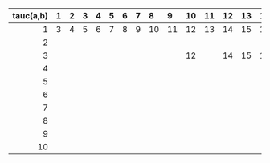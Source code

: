|   tauc(a,b) | 1   | 2   | 3   | 4   | 5   | 6   | 7   | 8   | 9   | 10   | 11   | 12   | 13   | 14   | 15   | 16   | 17   | 18   | 19   | 20   | 21   | 22   | 23   | 24   | 25   | 26   | 27   | 28   | 29   | 30   | 31   | 32   | 33   | 34   | 35   |
|------------:|:----|:----|:----|:----|:----|:----|:----|:----|:----|:-----|:-----|:-----|:-----|:-----|:-----|:-----|:-----|:-----|:-----|:-----|:-----|:-----|:-----|:-----|:-----|:-----|:-----|:-----|:-----|:-----|:-----|:-----|:-----|:-----|:-----|
|           1 | 3   | 4   | 5   | 6   | 7   | 8   | 9   | 10  | 11  | 12   | 13   | 14   | 15   | 16   | 17   | 18   | 19   | 20   | 21   | 22   | 23   | 24   | 25   | 26   | 27   | 28   | 29   | 30   | 31   | 32   | 33   | 34   | 35   | 36   | 37   |
|           2 |     |     |     |     |     |     |     |     |     |      |      |      |      |      |      |      |      |      |      |      |      |      |      |      |      |      |      |      |      |      |      |      |      |      |      |
|           3 |     |     |     |     |     |     |     |     |     | 12   |      | 14   | 15   | 16   | 17   | 18   | 18   | 20   | 20   | 21   | 22   | 23   | 24   | 24   | 26   | 26   | 27   | 28   | 29   | 30   | 30   | 32   | 32   | 33   | 34   |
|           4 |     |     |     |     |     |     |     |     |     |      |      |      |      |      |      |      |      |      |      |      |      | 24   | 25   | 26   | 27   | 28   | 29   | 30   | 31   | 32   | 32   | 33   | 34   | 35   | 36   |
|           5 |     |     |     |     |     |     |     |     |     |      |      |      |      |      |      |      |      |      |      |      |      |      | 25   |      | 27   |      | 29   | 30   | 31   | 32   | 33   | 33   | 35   | 35   | 36   |
|           6 |     |     |     |     |     |     |     |     |     |      |      |      |      |      |      |      |      |      |      |      |      |      |      |      |      |      |      |      |      |      |      |      |      |      |      |
|           7 |     |     |     |     |     |     |     |     |     |      |      |      |      |      |      |      |      |      |      |      |      |      |      |      |      |      |      |      |      |      |      |      |      |      |      |
|           8 |     |     |     |     |     |     |     |     |     |      |      |      |      |      |      |      |      |      |      |      |      |      |      |      |      |      |      |      |      |      |      |      |      |      |      |
|           9 |     |     |     |     |     |     |     |     |     |      |      |      |      |      |      |      |      |      |      |      |      |      |      |      |      |      |      |      |      |      |      |      |      |      |      |
|          10 |     |     |     |     |     |     |     |     |     |      |      |      |      |      |      |      |      |      |      |      |      |      |      |      |      |      |      |      |      |      |      |      |      |      |      |
